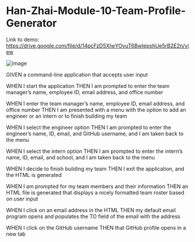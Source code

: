 # Han-Zhai-Module-10-Team-Profile-Generator

Link to demo: https://drive.google.com/file/d/14pcFzD5XIwYOvuT6BwIepshUe5rB2E2n/view

![image](https://user-images.githubusercontent.com/106831265/187405300-c5a2fef9-6034-4739-8a5c-bb4218970b13.png)

GIVEN a command-line application that accepts user input

WHEN I start the application
THEN I am prompted to enter the team manager’s name, employee ID, email address, and office number

WHEN I enter the team manager’s name, employee ID, email address, and office number
THEN I am presented with a menu with the option to add an engineer or an intern or to finish building my team

WHEN I select the engineer option
THEN I am prompted to enter the engineer’s name, ID, email, and GitHub username, and I am taken back to the menu

WHEN I select the intern option
THEN I am prompted to enter the intern’s name, ID, email, and school, and I am taken back to the menu

WHEN I decide to finish building my team
THEN I exit the application, and the HTML is generated

WHEN I am prompted for my team members and their information
THEN an HTML file is generated that displays a nicely formatted team roster based on user input

WHEN I click on an email address in the HTML
THEN my default email program opens and populates the TO field of the email with the address

WHEN I click on the GitHub username
THEN that GitHub profile opens in a new tab

